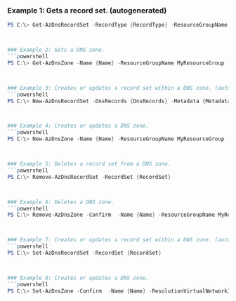 
### Example 1: Gets a record set. (autogenerated)
```powershell
PS C:\> Get-AzDnsRecordSet -RecordType {RecordType} -ResourceGroupName MyResourceGroup -ZoneName {ZoneName}



### Example 2: Gets a DNS zone.
```powershell
PS C:\> Get-AzDnsZone -Name {Name} -ResourceGroupName MyResourceGroup



### Example 3: Creates or updates a record set within a DNS zone. (autogenerated)
```powershell
PS C:\> New-AzDnsRecordSet -DnsRecords {DnsRecords} -Metadata {Metadata} -Name {Name} -RecordType {RecordType} -Ttl {Ttl} -Zone {Zone}



### Example 4: Creates or updates a DNS zone.
```powershell
PS C:\> New-AzDnsZone -Name {Name} -ResourceGroupName MyResourceGroup



### Example 5: Deletes a record set from a DNS zone.
```powershell
PS C:\> Remove-AzDnsRecordSet -RecordSet {RecordSet}



### Example 6: Deletes a DNS zone.
```powershell
PS C:\> Remove-AzDnsZone -Confirm  -Name {Name} -ResourceGroupName MyResourceGroup



### Example 7: Creates or updates a record set within a DNS zone. (autogenerated)
```powershell
PS C:\> Set-AzDnsRecordSet -RecordSet {RecordSet}



### Example 8: Creates or updates a DNS zone.
```powershell
PS C:\> Set-AzDnsZone -Confirm  -Name {Name} -ResolutionVirtualNetworkId {ResolutionVirtualNetworkId} -ResourceGroupName MyResourceGroup


